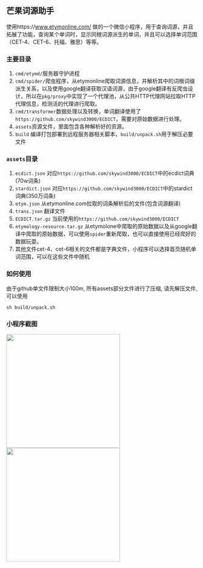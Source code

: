 ## 芒果词源助手

使用https://www.etymonline.com/ 做的一个微信小程序，用于查询词源，并且拓展了功能，查询某个单词时，显示同根词源派生的单词，并且可以选择单词范围（CET-4、CET-6、托福、雅思）等等。

### 主要目录
1. `cmd/etymd/`服务器守护进程
2. `cmd/spider/`爬虫程序，从etymonline爬取词源信息，并解析其中的词根词缀派生关系，以及使用google翻译获取汉语词源，由于google翻译有反爬虫设计，所以在`pkg/proxy`中实现了一个代理池，从公共HTTP代理网站拉取HTTP代理信息，检测活的代理进行爬取。
3. `cmd/transformer`数据处理以及转换，单词翻译使用了`https://github.com/skywind3000/ECDICT`，需要对原始数据进行处理。
4. `assets`资源文件，里面包含各种解析好的资源。
5. `build` 编译打包部署到远程服务器相关脚本，`build/unpack.sh`用于解压必要文件

### `assets`目录
1. `ecdict.json` 对应`https://github.com/skywind3000/ECDICT`中的ecdict词典(70w词条)
2. `stardict.json` 对应`https://github.com/skywind3000/ECDICT`中的stardict词典(350万词条)
3. `etym.json` 从etymonline.com拉取的词条解析后的文件(包含词源翻译)
4. `trans.json` 翻译文件
5. `ECDICT.tar.gz` 当前使用的`https://github.com/skywind3000/ECDICT`
6. `etymology-resource.tar.gz` 从etymolone中爬取的原始数据以及从google翻译中爬取的原始数据，可以使用`spider`重新爬取，也可以直接使用已经爬好的数据玩耍。
7. 其他文件cet-4、cet-6相关的文件都是字典文件，小程序可以选择首页随机单词范围，可以在这些文件中随机

### 如何使用
由于github单文件限制大小100m, 所有assets部分文件进行了压缩, 请先解压文件, 可以使用
```
sh build/unpack.sh
```

### 小程序截图

<img src="./screenshot/geo.jpg" width="300"/>
<img src="./screenshot/ex.jpg" width="300"/>
